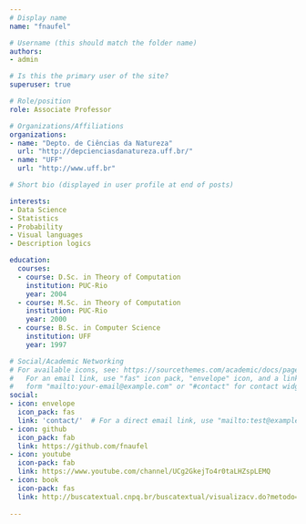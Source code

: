 ```yaml
---
# Display name
name: "fnaufel"

# Username (this should match the folder name)
authors:
- admin

# Is this the primary user of the site?
superuser: true

# Role/position
role: Associate Professor

# Organizations/Affiliations
organizations:
- name: "Depto. de Ciências da Natureza"
  url: "http://depcienciasdanatureza.uff.br/"
- name: "UFF"
  url: "http://www.uff.br"

# Short bio (displayed in user profile at end of posts)

interests:
- Data Science
- Statistics
- Probability
- Visual languages
- Description logics

education:
  courses:
  - course: D.Sc. in Theory of Computation
    institution: PUC-Rio
    year: 2004
  - course: M.Sc. in Theory of Computation
    institution: PUC-Rio
    year: 2000
  - course: B.Sc. in Computer Science
    institution: UFF
    year: 1997

# Social/Academic Networking
# For available icons, see: https://sourcethemes.com/academic/docs/page-builder/#icons
#   For an email link, use "fas" icon pack, "envelope" icon, and a link in the
#   form "mailto:your-email@example.com" or "#contact" for contact widget.
social:
- icon: envelope
  icon_pack: fas
  link: 'contact/'  # For a direct email link, use "mailto:test@example.org".
- icon: github
  icon_pack: fab
  link: https://github.com/fnaufel
- icon: youtube
  icon-pack: fab
  link: https://www.youtube.com/channel/UCg2GkejTo4r0taLHZspLEMQ  
- icon: book
  icon-pack: fas
  link: http://buscatextual.cnpq.br/buscatextual/visualizacv.do?metodo=apresentar&id=K4779657J7
  
---
```


